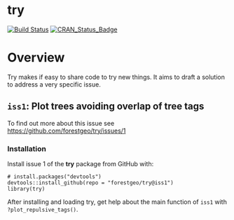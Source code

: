 
<!-- Don't edit README.md; instead, edit README.Rmd -->
try
===

[![Build Status](https://travis-ci.org/forestgeo/try.svg?branch=iss1_map_tag)](https://travis-ci.org/forestgeo/try) [![CRAN\_Status\_Badge](http://www.r-pkg.org/badges/version/try)](https://cran.r-project.org/package=try)

Overview
========

Try makes if easy to share code to try new things. It aims to draft a solution to address a very specific issue.

`iss1`: Plot trees avoiding overlap of tree tags
------------------------------------------------

To find out more about this issue see <https://github.com/forestgeo/try/issues/1>

### Installation

Install issue 1 of the **try** package from GitHub with:

    # install.packages("devtools")
    devtools::install_github(repo = "forestgeo/try@iss1")
    library(try)

After installing and loading try, get help about the main function of `iss1` with `?plot_repulsive_tags()`.
